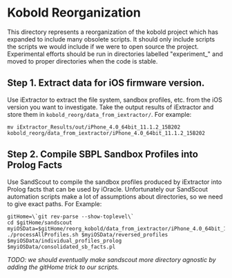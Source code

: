 # Kobold Reorganization
This directory represents a reorganization of the kobold project which has expanded to include many obsolete scripts.
It should only include scripts the scripts we would include if we were to open source the project.
Experimental efforts should be run in directories labelled "experiment\_" and moved to proper directories when the code is stable.

## Step 1. Extract data for iOS firmware version.
Use iExtractor to extract the file system, sandbox profiles, etc. from the iOS version you want to investigate.
Take the output results of iExtractor and store them in `kobold_reorg/data_from_iextractor/`.
For example:

`mv iExtractor_Results/out/iPhone_4.0_64bit_11.1.2_15B202 kobold_reorg/data_from_iextractor/iPhone_4.0_64bit_11.1.2_15B202`

## Step 2. Compile SBPL Sandbox Profiles into Prolog Facts
Use SandScout to compile the sandbox profiles produced by iExtractor into Prolog facts that can be used by iOracle.
Unfortunately our SandScout automation scripts make a lot of assumptions about directories, so we need to give exact paths. 
For Example:
```
gitHome=\`git rev-parse --show-toplevel\`
cd $gitHome/sandscout
myiOSData=$gitHome/reorg_kobold/data_from_iextractor/iPhone_4.0_64bit_11.1.2_15B202
./processAllProfiles.sh $myiOSData/reversed_profiles $myiOSData/individual_profiles_prolog $myiOSData/consolidated_sb_facts.pl
```

*TODO: we should eventually make sandscout more directory agnostic by adding the gitHome trick to our scripts.*

